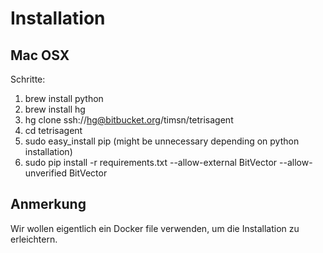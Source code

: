 # Installation

## Mac OSX
Schritte:
1. brew install python
2. brew install hg
3. hg clone ssh://hg@bitbucket.org/timsn/tetrisagent
4. cd tetrisagent
5. sudo easy_install pip (might be unnecessary depending on python installation)
6. sudo pip install -r requirements.txt --allow-external BitVector --allow-unverified BitVector

## Anmerkung
Wir wollen eigentlich ein Docker file verwenden, um die Installation zu erleichtern.